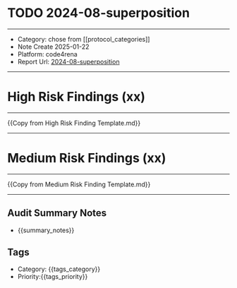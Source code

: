 # TODO 2024-08-superposition
---
- Category: chose from [[protocol_categories]]
- Note Create 2025-01-22
- Platform: code4rena
- Report Url: [2024-08-superposition](https://code4rena.com/reports/2024-08-superposition)
---
# High Risk Findings (xx)

---

{{Copy from High Risk Finding Template.md}}

---

# Medium Risk Findings (xx)

---

{{Copy from Medium Risk Finding Template.md}}

---

## Audit Summary Notes
- {{summary_notes}}

## Tags
- Category: {{tags_category}}
- Priority:{{tags_priority}}